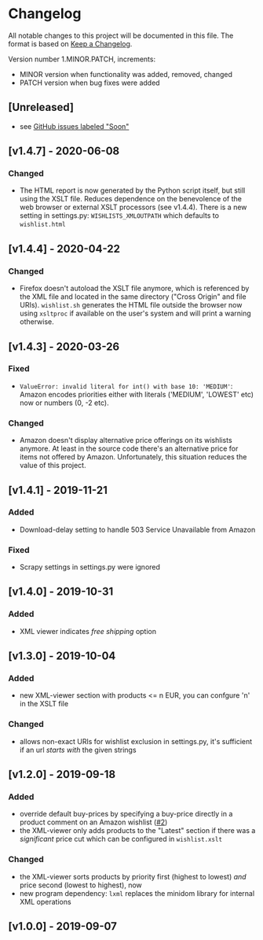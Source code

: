 # Changelog

All notable changes to this project will be documented in this file.
The format is based on [Keep a Changelog](https://keepachangelog.com/en/1.0.0/).

Version number 1.MINOR.PATCH, increments:
- MINOR version when functionality was added, removed, changed
- PATCH version when bug fixes were added


## [Unreleased]

- see [GitHub issues labeled "Soon"](https://github.com/andre-st/amazon-wishless/issues?q=is%3Aopen+is%3Aissue+label%3Asoon)


## [v1.4.7] - 2020-06-08
### Changed
- The HTML report is now generated by the Python script itself, but still using the XSLT file. 
  Reduces dependence on the benevolence of the web browser or external XSLT processors (see v1.4.4).
  There is a new setting in settings.py: `WISHLISTS_XMLOUTPATH` which defaults to `wishlist.html`



## [v1.4.4] - 2020-04-22
### Changed
- Firefox doesn't autoload the XSLT file anymore, 
  which is referenced by the XML file and located in the same directory ("Cross Origin" and file URIs). 
  `wishlist.sh` generates the HTML file outside the browser now using `xsltproc` 
  if available on the user's system and will print a warning otherwise.


## [v1.4.3] - 2020-03-26
### Fixed
- `ValueError: invalid literal for int() with base 10: 'MEDIUM'`:
  Amazon encodes priorities either with literals ('MEDIUM', 'LOWEST' etc) now or numbers (0, -2 etc).

### Changed
- Amazon doesn't display alternative price offerings on its wishlists anymore.
  At least in the source code there's an alternative price for items not offered by Amazon.
  Unfortunately, this situation reduces the value of this project.



## [v1.4.1] - 2019-11-21
### Added
- Download-delay setting to handle 503 Service Unavailable from Amazon

### Fixed

- Scrapy settings in settings.py were ignored



## [v1.4.0] - 2019-10-31
### Added

- XML viewer indicates _free shipping_ option



## [v1.3.0] - 2019-10-04
### Added

- new XML-viewer section with products <= n EUR, you can confgure 'n' in the XSLT file

### Changed

- allows non-exact URls for wishlist exclusion in settings.py, it's sufficient if an url _starts with_ the given strings



## [v1.2.0] - 2019-09-18
### Added

- override default buy-prices by specifying a buy-price directly in a 
  product comment on an Amazon wishlist
  ([#2](https://github.com/andre-st/amazon-wishlist/issues/2))
- the XML-viewer only adds products to the "Latest" section if there was a 
  _significant_ price cut which can be configured in `wishlist.xslt`

### Changed

- the XML-viewer sorts products by priority first (highest to lowest) _and_ price second (lowest to highest), now
- new program dependency: `lxml` replaces the minidom library for internal XML operations



## [v1.0.0] - 2019-09-07


